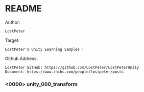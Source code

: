 # README #

Author: 

    LostPeter

Target: 

    LostPeter's Unity Learning Samples !

Github Address:

    LostPeter GitHub: https://github.com/LostPeter/LostPeterUnity
	Document: https://www.zhihu.com/people/lostpeter/posts


### <0000> unity_000_transform